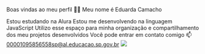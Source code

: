 Boas vindas ao meu perfil 💙💙
Meu nome é Eduarda Camacho

Estou estudando na Alura
Estou me desenvolvendo na linguagem JavaScript
Utilizo esse espaço para minha organização e compartilhamento dos meu projetos desenvolvidos
Você pode entrar em contato comigo 📫
00001095856558sp@al.educacao.sp.gov.br
![](![_](https://github.com/Siixduda/README.md/assets/172069308/49387aad-37e2-4c43-b208-273e7ed9f363)
)
